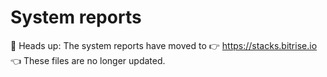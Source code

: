 # System reports

👋 Heads up:
The system reports have moved to  👉 https://stacks.bitrise.io 👈
These files are no longer updated.
